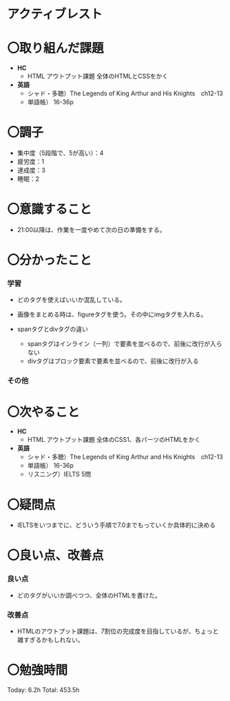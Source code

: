 # アクティブレスト

# 〇取り組んだ課題

- **HC**
    - HTML アウトプット課題 全体のHTMLとCSSをかく
- **英語**
    - シャド・多聴）The Legends of King Arthur and His Knights　ch12-13
    - 単語帳） 16-36p
    

# 〇調子

- 集中度（5段階で、5が高い）：4
- 疲労度：1
- 達成度：3
- 睡眠：2

# 〇意識すること

- 21:00以降は、作業を一度やめて次の日の準備をする。

# 〇分かったこと

### 学習

- どのタグを使えばいいか混乱している。

- 画像をまとめる時は、figureタグを使う。その中にimgタグを入れる。

- spanタグとdivタグの違い
    - spanタグはインライン（一列）で要素を並べるので、前後に改行が入らない
    - divタグはブロック要素で要素を並べるので、前後に改行が入る
    

### その他

# 〇次やること

- **HC**
    - HTML アウトプット課題 全体のCSS1、各パーツのHTMLをかく
- **英語**
    - シャド・多聴）The Legends of King Arthur and His Knights　ch12-13
    - 単語帳） 16-36p
    - リスニング）IELTS 5問

# 〇疑問点

- IELTSをいつまでに、どういう手順で7.0までもっていくか具体的に決める

# 〇良い点、改善点

### 良い点

- どのタグがいいか調べつつ、全体のHTMLを書けた。

### 改善点

- HTMLのアウトプット課題は、7割位の完成度を目指しているが、ちょっと雑すぎるかもしれない。

# 〇勉強時間

Today: 6.2h Total: 453.5h
